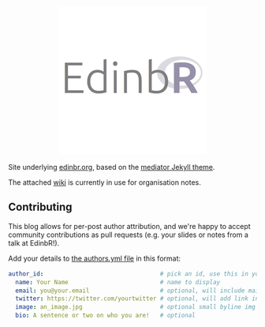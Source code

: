 <p align="center">
<img src="assets/images/edinbr_300.png" />
</p>

Site underlying [edinbr.org](http://edinbr.org), based on the [mediator Jekyll theme](https://github.com/dirkfabisch/mediator).

The attached [wiki](https://github.com/EdinbR/EdinbR.github.io/wiki) is currently in use for organisation notes.

## Contributing

This blog allows for per-post author attribution, and we're happy to accept community contributions as pull requests (e.g. your slides or notes from a talk at EdinbR!). 

Add your details to [the authors.yml file](_data/authors.yml) in this format:

```yaml
author_id:                                 # pick an id, use this in your post YAML
  name: Your Name                          # name to display
  email: you@your.email                    # optional, will include mailto link
  twitter: https://twitter.com/yourtwitter # optional, will add link in footer
  image: an_image.jpg                      # optional small byline img from assets/images/
  bio: A sentence or two on who you are!   # optional
```
